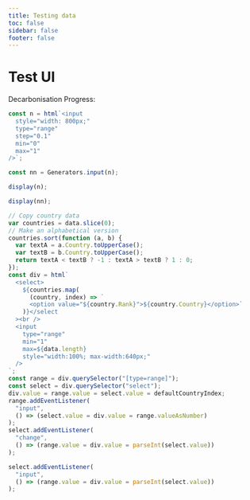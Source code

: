 ```yaml
---
title: Testing data
toc: false
sidebar: false
footer: false
---
```


<!-------- Stylesheets -------->

<!-- <link
  rel="stylesheet"
  href="https://cdn.jsdelivr.net/npm/bulma@1.0.0/css/bulma.min.css"
> -->

# Test UI

<label for="decarbonisation-slider">Decarbonisation Progress:</label>

```js
const n = html`<input
  style="width: 800px;"
  type="range"
  step="0.1"
  min="0"
  max="1"
/>`;

const nn = Generators.input(n);

display(n);
```

```js
display(nn);
```

```js
// Copy country data
var countries = data.slice(0);
// Make an alphabetical version
countries.sort(function (a, b) {
  var textA = a.Country.toUpperCase();
  var textB = b.Country.toUpperCase();
  return textA < textB ? -1 : textA > textB ? 1 : 0;
});
const div = html`
  <select>
    ${countries.map(
      (country, index) => `
      <option value="${country.Rank}">${country.Country}</option>`
    )}</select
  ><br />
  <input
    type="range"
    min="1"
    max=${data.length}
    style="width:100%; max-width:640px;"
  />
`;
const range = div.querySelector("[type=range]");
const select = div.querySelector("select");
div.value = range.value = select.value = defaultCountryIndex;
range.addEventListener(
  "input",
  () => (select.value = div.value = range.valueAsNumber)
);
select.addEventListener(
  "change",
  () => (range.value = div.value = parseInt(select.value))
);

select.addEventListener(
  "input",
  () => (range.value = div.value = parseInt(select.value))
);
```
